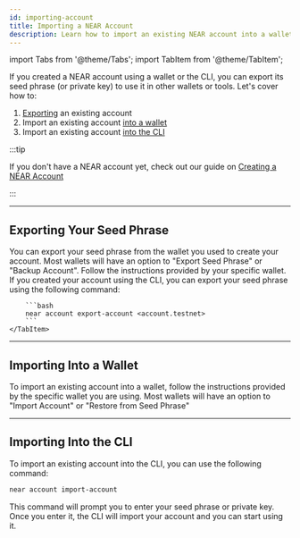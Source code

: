 ```yaml
---
id: importing-account
title: Importing a NEAR Account
description: Learn how to import an existing NEAR account into a wallet or the CLI
---
```


import Tabs from '@theme/Tabs';
import TabItem from '@theme/TabItem';

If you created a NEAR account using a wallet or the CLI, you can export its seed phrase (or private key) to use it in other wallets or tools. Let's cover how to:

1. [Exporting](#exporting-your-seed-phrase) an existing account
1. Import an existing account [into a wallet](#importing-into-a-wallet)
2. Import an existing account [into the CLI](#importing-into-the-cli)

:::tip

If you don't have a NEAR account yet, check out our guide on [Creating a NEAR Account](./create-account.md)

:::

---

## Exporting Your Seed Phrase

<Tabs>
    <TabItem value="Wallet">
        You can export your seed phrase from the wallet you used to create your account. Most wallets will have an option to "Export Seed Phrase" or "Backup Account". Follow the instructions provided by your specific wallet.
    </TabItem>
    <TabItem value="CLI">
        If you created your account using the CLI, you can export your seed phrase using the following command:
        
        ```bash
        near account export-account <account.testnet>
        ```
    </TabItem>
</Tabs>

---

## Importing Into a Wallet

To import an existing account into a wallet, follow the instructions provided by the specific wallet you are using. Most wallets will have an option to "Import Account" or "Restore from Seed Phrase"

---

## Importing Into the CLI

To import an existing account into the CLI, you can use the following command:

```bash
near account import-account
```

This command will prompt you to enter your seed phrase or private key. Once you enter it, the CLI will import your account and you can start using it.